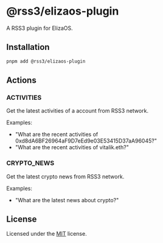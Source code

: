 # @rss3/elizaos-plugin

A RSS3 plugin for ElizaOS.

## Installation

```bash
pnpm add @rss3/elizaos-plugin
```

## Actions

### ACTIVITIES

Get the latest activities of a account from RSS3 network.

Examples:

- "What are the recent activities of 0xd8dA6BF26964aF9D7eEd9e03E53415D37aA96045?"
- "What are the recent activities of vitalik.eth?"

### CRYPTO_NEWS

Get the latest crypto news from RSS3 network.

Examples:

- "What are the latest news about crypto?"

## License

Licensed under the [MIT](LICENSE) license.
